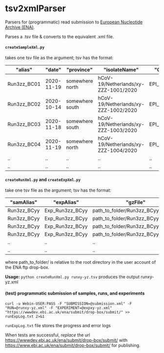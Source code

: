 # tsv2xmlParser

Parsers for (programmatic) read submission to [European Nucleotide Archive (ENA)](https://www.ebi.ac.uk/ena/browser/home).

Parses a .tsv file & converts to the equivalent .xml file.
  
  
#### `createSampleXml.py`

takes one tsv file as the argument; tsv has the format:

| "alias" | "date" | "province" | "isolateName" | "GisaidID" |
--- | --- | --- | --- | --- 
|Run3zz_BC01 | 2020-11-19 | somewhere north | hCoV-19/Netherlands/xy-ZZZ-1001/2020 | EPI_ISL_xyyxzz |  
|Run3zz_BC02 | 2020-10-14 | somewhere south | hCoV-19/Netherlands/xy-ZZZ-1002/2020 | EPI_ISL_xyyxzz |  
|Run3zz_BC03 | 2020-11-18 | somewhere south | hCoV-19/Netherlands/xy-ZZZ-1003/2020 | EPI_ISL_xyyxzz |  
|Run3zz_BC04 | 2020-11-19 | somewhere north | hCoV-19/Netherlands/xy-ZZZ-1004/2020 | EPI_ISL_xyyxzz |  
|.. | .. | .. | .. | .. |  
|.. | .. | .. | .. | .. |  
  
  
#### `createRunXml.py` and `createExpXml.py`
take one tsv file as the argument; tsv has the format:

| "samAlias" | "expAlias" | "gzFile" | "md5"
--- | --- | --- | --- 
| Run3zz_BCyy | Exp_Run3zz_BCyy | path_to_folder/Run3zz_BCyy.fastq.gz | 5bc7e43c01f76709b2c0d89b1f50264b  
| Run3zz_BCyy | Exp_Run3zz_BCyy | path_to_folder/Run3zz_BCyy.fastq.gz | acad7c8f729469556c58abd0f30c88cd  
| Run3zz_BCyy | Exp_Run3zz_BCyy | path_to_folder/Run3zz_BCyy.fastq.gz | 6f7fed624f91cb4f8512b96c4d9b1dec  
| Run3zz_BCyy | Exp_Run3zz_BCyy | path_to_folder/Run3zz_BCyy.fastq.gz | b0f2ca8884b6ff7e35563d055e9c7d1a  
|.. | .. | .. | .. |  
|.. | .. | .. | .. |  

where path_to_folder/ is relative to the root directory in the user account of the ENA ftp drop-box.   

**Usage:** `python createRunXml.py runxy-yz.tsv` produces the output runxy-yz.xml  
  
  
#### (test) programmatic submission of samples, runs, and experiments  

```
curl -u Webin-USER:PASS -F "SUBMISSION=@submission.xml" -F "RUN=@runxy-yz.xml" -F "EXPERIMENT=@expxy-yz.xml" "https://wwwdev.ebi.ac.uk/ena/submit/drop-box/submit/" >> runExpLog.txt 2>&1   
```

`runExpLog.txt` file stores the progress and error logs

When tests are successful, *replace* the url https://wwwdev.ebi.ac.uk/ena/submit/drop-box/submit/ with https://www.ebi.ac.uk/ena/submit/drop-box/submit/ for publishing.  

